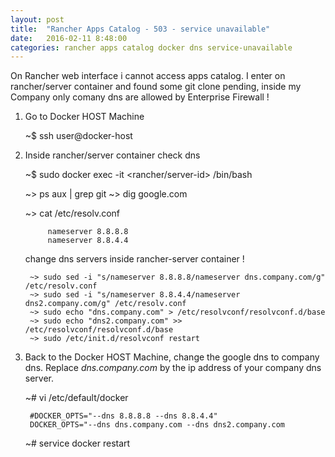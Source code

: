 ```yaml
---
layout: post
title:  "Rancher Apps Catalog - 503 - service unavailable"
date:   2016-02-11 8:48:00
categories: rancher apps catalog docker dns service-unavailable
---
```


On Rancher web interface i cannot access apps catalog.
I enter on rancher/server container and found some git clone pending, inside my Company only comany dns are allowed by Enterprise Firewall !


1. Go to Docker HOST Machine

    ~$ ssh user@docker-host

2. Inside rancher/server container check dns

    ~$ sudo docker exec -it <rancher/server-id> /bin/bash

    ~> ps aux | grep git
    ~> dig google.com

    ~> cat /etc/resolv.conf
        
            nameserver 8.8.8.8
            nameserver 8.8.4.4

    change dns servers inside rancher-server container !

        ~> sudo sed -i "s/nameserver 8.8.8.8/nameserver dns.company.com/g" /etc/resolv.conf
        ~> sudo sed -i "s/nameserver 8.8.4.4/nameserver dns2.company.com/g" /etc/resolv.conf
        ~> sudo echo "dns.company.com" > /etc/resolvconf/resolvconf.d/base
        ~> sudo echo "dns2.company.com" >> /etc/resolvconf/resolvconf.d/base
        ~> sudo /etc/init.d/resolvconf restart


3. Back to the Docker HOST Machine, change the google dns to company dns.
Replace _dns.company.com_ by the ip address of your company dns server.


    ~# vi /etc/default/docker

        #DOCKER_OPTS="--dns 8.8.8.8 --dns 8.8.4.4"
        DOCKER_OPTS="--dns dns.company.com --dns dns2.company.com


    ~# service docker restart
    
